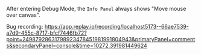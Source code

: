After entering Debug Mode, the `Info Panel` always shows "Move mouse over canvas".

Bug recording: https://app.replay.io/recording/localhost5173--66ae7539-a7d9-455c-8717-bfcf7446fb72?point=24987928631798923478451981991804943&primaryPanel=comments&secondaryPanel=console&time=10272.391981449624
